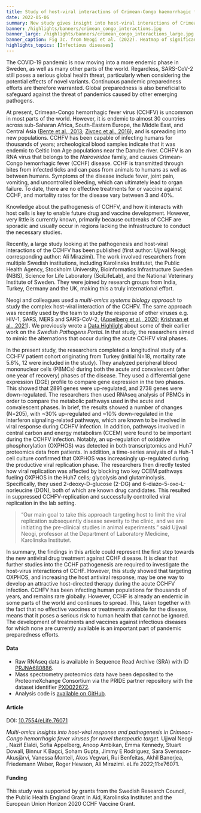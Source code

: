 ```yaml
---
title: Study of host-viral interactions of Crimean-Congo haemorrhagic fever identified potential new drugs
date: 2022-05-06
summary: New study gives insight into host-viral interactions of Crimean-Congo hemorrhagic fever, an infectious disease without available treatments. Raw RNAseq, mass spectrometry proteomics data and code shared.
banner: /highlights/banners/crimean_congo_interactions.jpg
banner_large: /highlights/banners/crimean_congo_interactions_large.jpg
banner_caption: Fig 3c. from Neogi et al. (2022). Heatmap of significant correlation (adj. p < 0.05) between key metabolic and signaling pathways. Column and row annotation denotes corresponding pathways.
highlights_topics: [Infectious diseases]
---
```


The COVID-19 pandemic is now moving into a more endemic phase in Sweden, as well as many other parts of the world. Regardless, SARS-CoV-2 still poses a serious global health threat, particularly when considering the potential effects of novel variants. Continuous pandemic preparedness efforts are therefore warranted. Global preparedness is also beneficial to safeguard against the threat of pandemics caused by other emerging pathogens.

At present, Crimean-Congo hemorrhagic fever virus (CCHFV) is uncommon in most parts of the world. However, it is endemic to almost 30 countries across sub-Saharan Africa, South-Eastern Europe, the Middle East, and Central Asia ([Bente et al., 2013](https://doi.org/10.1016/j.antiviral.2013.07.006); [Zivcec et al., 2016](https://doi.org/10.3390/v8040106)), and is spreading into new populations. CCHFV has been capable of infecting humans for thousands of years; archeological blood samples indicate that it was endemic to Celtic Iron Age populations near the Danube river. CCHFV is an RNA virus that belongs to the *Nairoviridae* family, and causes Crimean-Congo hemorrhagic fever (CCHF) disease. CCHF is transmitted through bites from infected ticks and can pass from animals to humans as well as between humans. Symptoms of the disease include fever, joint pain, vomiting, and uncontrolled bleeding, which can ultimately lead to organ failure. To date, there are no effective treatments for or vaccine against CCHF, and mortality rates for the disease vary between 3 and 40%.

Knowledge about the pathogenesis of CCHFV, and how it interacts with host cells is key to enable future drug and vaccine development. However, very little is currently known, primarily because outbreaks of CCHF are sporadic and usually occur in regions lacking the infrastructure to conduct the necessary studies.

Recently, a large study looking at the pathogenesis and host-viral interactions of the CCHFV has been published (first author: Ujjwal Neogi; corresponding author: Ali Mirazimi). The work involved researchers from multiple Swedish institutions, including Karolinska Institutet, the Public Health Agency, Stockholm University, Bioinformatics Infrastructure Sweden (NBIS), Science for Life Laboratory (SciLifeLab), and the National Veterinary Institute of Sweden. They were joined by research groups from India, Turkey, Germany and the UK, making this a truly international effort.

Neogi and colleagues used a *multi-omics systems biology approach* to study the complex host-viral interaction of the CCHFV. The same approach was recently used by the team to study the response of other viruses e.g. HIV-1, SARS, MERS and SARS-CoV-2, ([Appelberg et al., 2020](https://doi.org/10.1080/22221751.2020.1799723); [Krishnan et al., 2021](https://doi.org/10.1016/j.mcpro.2021.100159)). We previously wrote a [Data Highlight](https://covid19dataportal.se/highlights/metabolic_perturbation_therapeutic_target) about some of their earlier work on the *Swedish Pathogens Portal*. In that study, the researchers aimed to mimic the alternations that occur during the acute CCHFV viral phases.

In the present study, the researchers completed a longitudinal study of a CCHFV patient cohort originating from Turkey (initial N=18, mortality rate 5.6%, 12 were included in the study). They analyzed peripheral blood mononuclear cells (PBMCs) during both the acute and convalescent (after one year of recovery) phases of the disease. They used a differential gene expression (DGE) profile to compare gene expression in the two phases. This showed that 2891 genes were up-regulated, and 2738 genes were down-regulated. The researchers then used RNAseq analysis of PBMCs in order to compare the metabolic pathways used in the acute and convalescent phases. In brief, the results showed a number of changes (N=205), with ~30% up-regulated and ~10% down-regulated in the interferon signaling-related pathways, which are known to be involved in viral response during CCHFV infection. In addition, pathways involved in central carbon and energy metabolism (CCEM) were found to be important during the CCHFV infection. Notably, an up-regulation of oxidative phosphorylation (OXPHOS) was detected in both transcriptomics and Huh7 proteomics data from patients. In addition, a time-series analysis of a Huh-1 cell culture confirmed that OXPHOS was increasingly up-regulated during the productive viral replication phase. The researchers then directly tested how viral replication was affected by blocking two key CCEM pathways fueling OXPHOS in the Huh7 cells; glycolysis and glutaminolysis. Specifically, they used 2-deoxy-D-glucose (2-DG) and 6-diazo-5-oxo-L-norleucine (DON), both of which are known drug candidates. This resulted in suppressed CCHFV-replication and successfully controlled viral replication in the lab setting.

> “Our main goal to take this approach targeting host to limit the viral replication subsequently disease severity to the clinic, and we are initiating the pre-clinical studies in animal experiments.” said Ujjwal Neogi, professor at the Department of Laboratory Medicine, Karolinska Institutet.

In summary, the findings in this article could represent the first step towards the new antiviral drug treatment against CCHF disease. It is clear that further studies into the CCHF pathogenesis are required to investigate the host-virus interactions of CCHF. However, this study showed that targeting OXPHOS, and increasing the host antiviral response, may be one way to develop an attractive host-directed therapy during the acute CCHFV infection. CCHFV has been infecting human populations for thousands of years, and remains rare globally. However, CCHF is already an endemic in some parts of the world and continues to spread. This, taken together with the fact that no effective vaccines or treatments available for the disease, means that it poses a serious risk to human health that cannot be ignored. The development of treatments and vaccines against infectious diseases for which none are currently available is an important part of pandemic preparedness efforts.

#### Data

* Raw RNAseq data is available in Sequence Read Archive (SRA) with ID [PRJNA680886](https://www.ncbi.nlm.nih.gov/sra/?term=PRJNA680886).
* Mass spectrometry proteomics data have been deposited to the ProteomeXchange Consortium via the PRIDE partner repository with the dataset identifier [PXD022672](http://proteomecentral.proteomexchange.org/cgi/GetDataset?ID=PXD022672).
* Analysis code is [available on GitHub](https://github.com/neogilab/CCHF-Turkey).

#### Article

DOI: [10.7554/eLife.76071](https://doi.org/10.7554/eLife.76071)

*Multi-omics insights into host-viral response and pathogenesis in Crimean-Congo hemorrhagic fever viruses for novel therapeutic target.* Ujjwal Neogi , Nazif Elaldi, Sofia Appelberg, Anoop Ambikan, Emma Kennedy, Stuart Dowall, Binnur K Bagci, Soham Gupta, Jimmy E Rodriguez, Sara Svensson-Akusjärvi, Vanessa Monteil, Akos Vegvari, Rui Benfeitas, Akhil Banerjea, Friedemann Weber, Roger Hewson, Ali Mirazimi. eLife 2022;11:e76071.

#### Funding

This study was supported by grants from the Swedish Research Council, the Public Health England Grant In Aid, Karolinska Institutet and the European Union Horizon 2020 CCHF Vaccine Grant.
